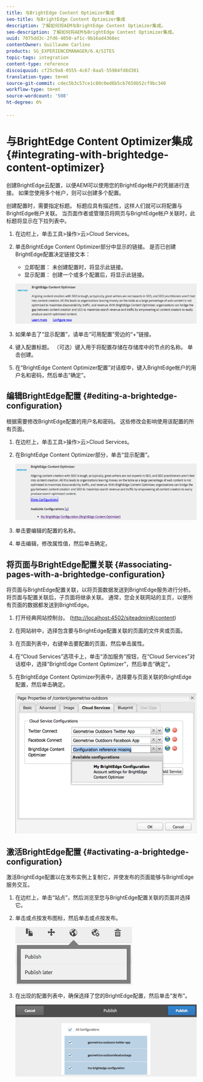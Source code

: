 ```yaml
---
title: 与BrightEdge Content Optimizer集成
seo-title: 与BrightEdge Content Optimizer集成
description: 了解如何将AEM与BrightEdge Content Optimizer集成。
seo-description: 了解如何将AEM与BrightEdge Content Optimizer集成。
uuid: 7075dd3c-2fd6-4050-af1c-9b16ad4366ec
contentOwner: Guillaume Carlino
products: SG_EXPERIENCEMANAGER/6.4/SITES
topic-tags: integration
content-type: reference
discoiquuid: cf25c9a8-0555-4c67-8aa5-55984fd8d301
translation-type: tm+mt
source-git-commit: cdec5b3c57ce1c80c0ed6b5cb7650b52cf9bc340
workflow-type: tm+mt
source-wordcount: '508'
ht-degree: 0%

---
```



# 与BrightEdge Content Optimizer集成{#integrating-with-brightedge-content-optimizer}

创建BrightEdge云配置，以便AEM可以使用您的BrightEdge帐户的凭据进行连接。 如果您使用多个帐户，则可以创建多个配置。

创建配置时，需要指定标题。 标题应具有描述性，这样人们就可以将配置与BrightEdge帐户关联。 当页面作者或管理员将网页与BrightEdge帐户关联时，此标题将显示在下拉列表中。

1. 在边栏上，单击工具>操作>云>Cloud Services。
1. 单击BrightEdge Content Optimizer部分中显示的链接。 是否已创建BrightEdge配置决定链接文本：

   * 立即配置： 未创建配置时，将显示此链接。
   * 显示配置： 创建一个或多个配置后，将显示此链接。

   ![chlimage_1-4](assets/chlimage_1-4.png)

1. 如果单击了“显示配置”，请单击“可用配置”旁边的“+”链接。
1. 键入配置标题。 （可选）键入用于将配置存储在存储库中的节点的名称。 单击创建。
1. 在“BrightEdge Content Optimizer配置”对话框中，键入BrightEdge帐户的用户名和密码，然后单击“确定”。

## 编辑BrightEdge配置 {#editing-a-brightedge-configuration}

根据需要修改BrightEdge配置的用户名和密码。 这些修改会影响使用该配置的所有页面。

1. 在边栏上，单击工具>操作>云>Cloud Services。
1. 在BrightEdge Content Optimizer部分，单击“显示配置”。

   ![chlimage_1-5](assets/chlimage_1-5.png)

1. 单击要编辑的配置的名称。
1. 单击编辑，修改属性值，然后单击确定。

## 将页面与BrightEdge配置关联 {#associating-pages-with-a-brightedge-configuration}

将页面与BrightEdge配置关联，以将页面数据发送到BrightEdge服务进行分析。 将页面与配置关联后，子页面将继承关联。 通常，您会关联网站的主页，以便所有页面的数据都发送到BrightEdge。

1. 打开经典网站控制台。 ([http://localhost:4502/siteadmin#/content](http://localhost:4502/siteadmin#/content))
1. 在网站树中，选择包含要与BrightEdge配置关联的页面的文件夹或页面。
1. 在页面列表中，右键单击要配置的页面，然后单击属性。
1. 在“Cloud Services”选项卡上，单击“添加服务”按钮，在“Cloud Services”对话框中，选择“BrightEdge Content Optimizer”，然后单击“确定”。
1. 在BrightEdge Content Optimizer列表中，选择要与页面关联的BrightEdge配置，然后单击确定。

   ![chlimage_1-6](assets/chlimage_1-6.png)

## 激活BrightEdge配置 {#activating-a-brightedge-configuration}

激活BrightEdge配置以在发布实例上复制它，并使发布的页面能够与BrightEdge服务交互。

1. 在边栏上，单击“站点”，然后浏览至您与BrightEdge配置关联的页面并选择它。
1. 单击或点按发布图标，然后单击或点按发布。

   ![chlimage_1-7](assets/chlimage_1-7.png)

1. 在出现的配置列表中，确保选择了您的BrightEdge配置，然后单击“发布”。

   ![chlimage_1-8](assets/chlimage_1-8.png)

